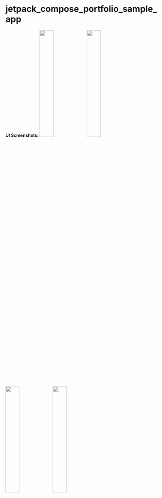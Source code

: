 # jetpack_compose_portfolio_sample_app

<b>UI Screenshots:</b>
<img src="https://user-images.githubusercontent.com/75351694/211294586-679bd847-49bc-4b2f-a0ab-2ee0112ed872.jpg" width=30% height=30%> <img src="https://user-images.githubusercontent.com/75351694/211295795-efaa7636-1190-4441-b438-479618af2fd2.jpg" width=30% height=30%>
<img src="https://user-images.githubusercontent.com/75351694/211294746-a214600e-db9a-4d03-9f73-947105a85521.jpg" width=30% height=30%> <img src="https://user-images.githubusercontent.com/75351694/211294826-ea72bb3c-8b7d-42e4-8777-6b752264d2fb.jpg" width=30% height=30%>
